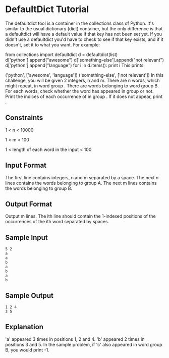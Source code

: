 # DefaultDict Tutorial

The defaultdict tool is a container in the collections class of Python. It's similar to the usual dictionary (dict) container, but the only difference is that a defaultdict will have a default value if that key has not been set yet. If you didn't use a defaultdict you'd have to check to see if that key exists, and if it doesn't, set it to what you want.
For example:

from collections import defaultdict
d = defaultdict(list)
d['python'].append("awesome")
d['something-else'].append("not relevant")
d['python'].append("language")
for i in d.items():
    print i
This prints:

('python', ['awesome', 'language'])
('something-else', ['not relevant'])
In this challenge, you will be given 2 integers, n and m. There are n words, which might repeat, in word group . There are  words belonging to word group B. For each  words, check whether the word has appeared in group  or not. Print the indices of each occurrence of  in group . If it does not appear, print .

## Constraints

1 < n < 10000

1 < m < 100

1 < length of each word in the input < 100


## Input Format

The first line contains integers, n and m separated by a space.
The next n lines contains the words belonging to group A.
The next m lines contains the words belonging to group B.

## Output Format

Output m lines.
The ith line should contain the 1-indexed positions of the occurrences of the ith word separated by spaces.

## Sample Input

    5 2
    a
    a
    b
    a
    b
    a
    b
## Sample Output

    1 2 4
    3 5
## Explanation

'a' appeared 3 times in positions 1, 2 and 4.
'b' appeared 2 times in positions 3 and 5.
In the sample problem, if 'c' also appeared in word group B, you would print -1.